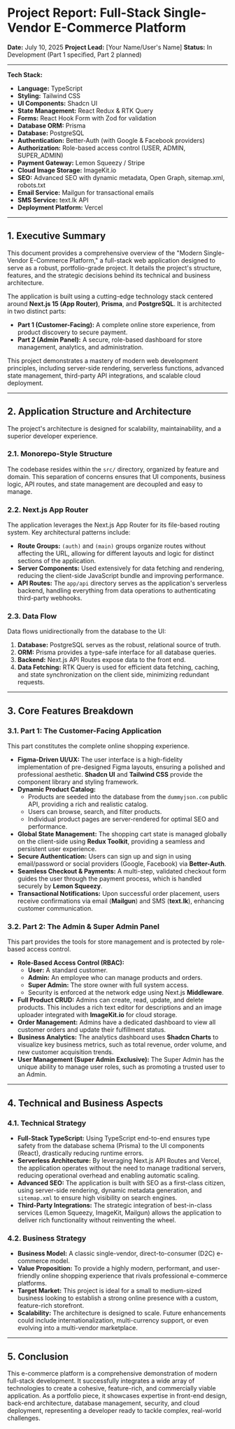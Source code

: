 # Project Report: Full-Stack Single-Vendor E-Commerce Platform

**Date:** July 10, 2025
**Project Lead:** [Your Name/User's Name]
**Status:** In Development (Part 1 specified, Part 2 planned)

---

**Tech Stack:**
- **Language:** TypeScript
- **Styling:** Tailwind CSS
- **UI Components:** Shadcn UI
- **State Management:** React Redux & RTK Query
- **Forms:** React Hook Form with Zod for validation
- **Database ORM:** Prisma
- **Database:** PostgreSQL
- **Authentication:** Better-Auth (with Google & Facebook providers)
- **Authorization:** Role-based access control (USER, ADMIN, SUPER_ADMIN)
- **Payment Gateway:** Lemon Squeezy / Stripe
- **Cloud Image Storage:** ImageKit.io
- **SEO:** Advanced SEO with dynamic metadata, Open Graph, sitemap.xml, robots.txt
- **Email Service:** Mailgun for transactional emails
- **SMS Service:** text.lk API
- **Deployment Platform:** Vercel

---

## 1. Executive Summary

This document provides a comprehensive overview of the "Modern Single-Vendor E-Commerce Platform," a full-stack web application designed to serve as a robust, portfolio-grade project. It details the project's structure, features, and the strategic decisions behind its technical and business architecture.

The application is built using a cutting-edge technology stack centered around **Next.js 15 (App Router)**, **Prisma**, and **PostgreSQL**. It is architected in two distinct parts:
* **Part 1 (Customer-Facing):** A complete online store experience, from product discovery to secure payment.
* **Part 2 (Admin Panel):** A secure, role-based dashboard for store management, analytics, and administration.

This project demonstrates a mastery of modern web development principles, including server-side rendering, serverless functions, advanced state management, third-party API integrations, and scalable cloud deployment.

---

## 2. Application Structure and Architecture

The project's architecture is designed for scalability, maintainability, and a superior developer experience.

### 2.1. Monorepo-Style Structure

The codebase resides within the `src/` directory, organized by feature and domain. This separation of concerns ensures that UI components, business logic, API routes, and state management are decoupled and easy to manage.

### 2.2. Next.js App Router

The application leverages the Next.js App Router for its file-based routing system. Key architectural patterns include:
* **Route Groups:** `(auth)` and `(main)` groups organize routes without affecting the URL, allowing for different layouts and logic for distinct sections of the application.
* **Server Components:** Used extensively for data fetching and rendering, reducing the client-side JavaScript bundle and improving performance.
* **API Routes:** The `app/api` directory serves as the application's serverless backend, handling everything from data operations to authenticating third-party webhooks.

### 2.3. Data Flow

Data flows unidirectionally from the database to the UI:
1.  **Database:** PostgreSQL serves as the robust, relational source of truth.
2.  **ORM:** Prisma provides a type-safe interface for all database queries.
3.  **Backend:** Next.js API Routes expose data to the front end.
4.  **Data Fetching:** RTK Query is used for efficient data fetching, caching, and state synchronization on the client side, minimizing redundant requests.

---

## 3. Core Features Breakdown

### 3.1. Part 1: The Customer-Facing Application

This part constitutes the complete online shopping experience.

* **Figma-Driven UI/UX:** The user interface is a high-fidelity implementation of pre-designed Figma layouts, ensuring a polished and professional aesthetic. **Shadcn UI** and **Tailwind CSS** provide the component library and styling framework.
* **Dynamic Product Catalog:**
    * Products are seeded into the database from the `dummyjson.com` public API, providing a rich and realistic catalog.
    * Users can browse, search, and filter products.
    * Individual product pages are server-rendered for optimal SEO and performance.
* **Global State Management:** The shopping cart state is managed globally on the client-side using **Redux Toolkit**, providing a seamless and persistent user experience.
* **Secure Authentication:** Users can sign up and sign in using email/password or social providers (Google, Facebook) via **Better-Auth**.
* **Seamless Checkout & Payments:** A multi-step, validated checkout form guides the user through the payment process, which is handled securely by **Lemon Squeezy**.
* **Transactional Notifications:** Upon successful order placement, users receive confirmations via email (**Mailgun**) and SMS (**text.lk**), enhancing customer communication.

### 3.2. Part 2: The Admin & Super Admin Panel

This part provides the tools for store management and is protected by role-based access control.

* **Role-Based Access Control (RBAC):**
    * **User:** A standard customer.
    * **Admin:** An employee who can manage products and orders.
    * **Super Admin:** The store owner with full system access.
    * Security is enforced at the network edge using Next.js **Middleware**.
* **Full Product CRUD:** Admins can create, read, update, and delete products. This includes a rich text editor for descriptions and an image uploader integrated with **ImageKit.io** for cloud storage.
* **Order Management:** Admins have a dedicated dashboard to view all customer orders and update their fulfillment status.
* **Business Analytics:** The analytics dashboard uses **Shadcn Charts** to visualize key business metrics, such as total revenue, order volume, and new customer acquisition trends.
* **User Management (Super Admin Exclusive):** The Super Admin has the unique ability to manage user roles, such as promoting a trusted user to an Admin.

---

## 4. Technical and Business Aspects

### 4.1. Technical Strategy

* **Full-Stack TypeScript:** Using TypeScript end-to-end ensures type safety from the database schema (Prisma) to the UI components (React), drastically reducing runtime errors.
* **Serverless Architecture:** By leveraging Next.js API Routes and Vercel, the application operates without the need to manage traditional servers, reducing operational overhead and enabling automatic scaling.
* **Advanced SEO:** The application is built with SEO as a first-class citizen, using server-side rendering, dynamic metadata generation, and `sitemap.xml` to ensure high visibility on search engines.
* **Third-Party Integrations:** The strategic integration of best-in-class services (Lemon Squeezy, ImageKit, Mailgun) allows the application to deliver rich functionality without reinventing the wheel.

### 4.2. Business Strategy

* **Business Model:** A classic single-vendor, direct-to-consumer (D2C) e-commerce model.
* **Value Proposition:** To provide a highly modern, performant, and user-friendly online shopping experience that rivals professional e-commerce platforms.
* **Target Market:** This project is ideal for a small to medium-sized business looking to establish a strong online presence with a custom, feature-rich storefront.
* **Scalability:** The architecture is designed to scale. Future enhancements could include internationalization, multi-currency support, or even evolving into a multi-vendor marketplace.

---

## 5. Conclusion

This e-commerce platform is a comprehensive demonstration of modern full-stack development. It successfully integrates a wide array of technologies to create a cohesive, feature-rich, and commercially viable application. As a portfolio piece, it showcases expertise in front-end design, back-end architecture, database management, security, and cloud deployment, representing a developer ready to tackle complex, real-world challenges.
